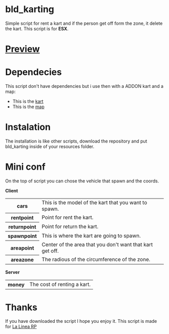 # bld_karting
Simple script for rent a kart and if the person get off form the zone, it delete the kart. 
This script is for **ESX**.

# <a href="">Preview</a>

# Dependecies
This script don't have dependencies but i use then with a ADDON kart and a map:
- This is the <a href="https://www.gta5-mods.com/vehicles/shifter-kart-125cc-addon-replace">kart</a>
- This is the <a href="https://forum.cfx.re/t/map-karting-track-race/2270220">map</a>

# Instalation
The installation is like other scripts, download the repository and put bld_karting inside of your resources folder.

# Mini conf
On the top of script you can chose the vehicle that spawn and the coords.

**Client**
<table>
  <tr>
    <th>cars</th>
    <td>This is the model of the kart that you want to spawn.</td>
  </tr>
  <tr>
    <th>rentpoint</th>
    <td>Point for rent the kart.</td>
  </tr>
  <tr>
    <th>returnpoint</th>
    <td>Point for return the kart.</td>
  </tr>
  <tr>
    <th>spawnpoint</th>
    <td>This is where the kart are going to spawn.</td>
  </tr>
  <tr>
    <th>areapoint</th>
    <td>Center of the area that you don't want that kart get off.</td>
  </tr>
  <tr>
    <th>areazone</th>
    <td>The radious of the circumference of the zone.</td>
  </tr>
</table>

**Server**
<table>
  <tr>
    <th>money</th>
    <td>The cost of renting a kart.</td>
  </tr>
</table>

# Thanks
If you have downloaded the script I hope you enjoy it. This script is made for <a href="">La Linea RP</a>
